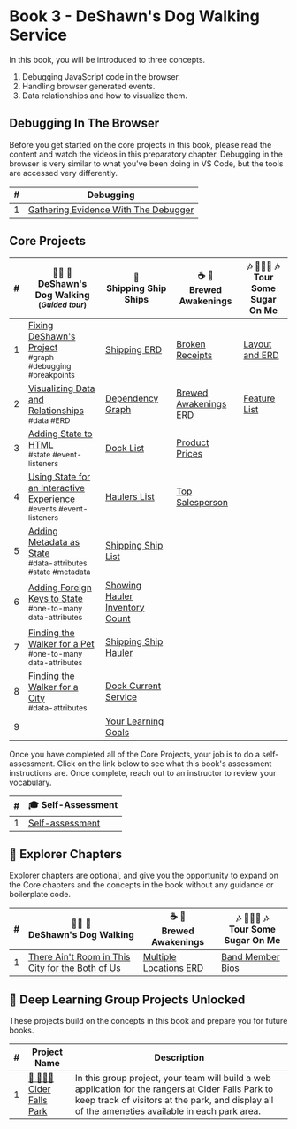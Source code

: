 # Book 3 - DeShawn's Dog Walking Service

In this book, you will be introduced to three concepts.

1. Debugging JavaScript code in the browser.
1. Handling browser generated events.
1. Data relationships and how to visualize them.

## Debugging In The Browser

Before you get started on the core projects in this book, please read the content and watch the videos in this preparatory chapter. Debugging in the browser is very similar to what you've been doing in VS Code, but the tools are accessed very differently.

| # | Debugging |
| --- | --- |
| 1 | [Gathering Evidence With The Debugger](./chapters/DEBUGGING_INTRO.md) |

## Core Projects

| # | 🐕‍🦺 🐩 <br/> DeShawn's Dog Walking <br/><sub>(_Guided tour_)</sub> | 🚢 <br/> Shipping Ship Ships  | ☕️ 🧁 <br/> Brewed Awakenings |  🎶 👨🏼‍🎤 🎶 <br/> Tour Some Sugar On Me
|--|--|--|--|--|
| 1 | [Fixing DeShawn's Project](./chapters/DD_DEBUGGING.md) <br/> <sub style="font-size:0.85rem;">#graph #debugging #breakpoints</sub> | [Shipping ERD](./chapters/SS_ERD.md) | [Broken Receipts](./chapters/BA_DEBUGGING.md) |[Layout and ERD](./chapters/TOUR_INTRO.md) |
| 2 | [Visualizing Data and Relationships](./chapters/DD_ERD.md) <br/> <sub style="font-size:0.85rem;">#data #ERD</sub> | [Dependency Graph](./chapters/SS_DEPENDENCY_GRAPH.md) | [Brewed Awakenings ERD](./chapters/BA_ERD.md) | [Feature List](./chapters/TOUR_FEATURES.md) |
| 3 | [Adding State to HTML](./chapters/DD_ADD_STATE_TO_DOM.md) <br/> <sub style="font-size:0.85rem;">#state #event-listeners</sub> | [Dock List](./chapters/SS_DOCK_LIST.md) | [Product Prices](./chapters/BA_PRODUCT_CLICK.md) |  |
| 4 | [Using State for an Interactive Experience](./chapters/DD_ACCESSING_STATE.md) <br/> <sub style="font-size:0.85rem;">#events #event-listeners</sub> | [Haulers List](./chapters/SS_HAULER_LIST.md) | [Top Salesperson](./chapters/BA_EMPLOYEE_CLICK.md) |  |
| 5 | [Adding Metadata as State](./chapters/DD_METADATA_AS_STATE.md) <br/> <sub style="font-size:0.85rem;">#data-attributes #state #metadata</sub> | [Shipping Ship List](./chapters/SS_SHIPPING_SHIP_LIST.md) |  |  |
| 6 | [Adding Foreign Keys to State](./chapters/DD_FOREIGN_KEY_STATE.md) <br/> <sub style="font-size:0.85rem;">#one-to-many data-attributes</sub> | [Showing Hauler Inventory Count](./chapters/SS_HAULER_CARGO.md) |  |
| 7 | [Finding the Walker for a Pet](./chapters/DD_FIND_DOG_WALKER.md) <br/> <sub style="font-size:0.85rem;">#one-to-many data-attributes</sub> | [Shipping Ship Hauler](./chapters/SS_SHIPS_DOCKS.md) |  |
| 8 | [Finding the Walker for a City](./chapters/DD_FIND_CITY_WALKER.md) <br/> <sub style="font-size:0.85rem;">#data-attributes</sub> | [Dock Current Service](./chapters/SS_DOCKS.md) |  |
| 9 |  | [Your Learning Goals](./chapters/SS_LEARNING.md) |  |  |

Once you have completed all of the Core Projects, your job is to do a self-assessment. Click on the link below to see what this book's assessment instructions are. Once complete, reach out to an instructor to review your vocabulary.

| # | 🎓  Self-Assessment |
| --- | --- |
| 1 | [Self-assessment](./chapters/BOOK_3_ASSESSMENT.md) |


## 🧭 Explorer Chapters

Explorer chapters are optional, and give you the opportunity to expand on the Core chapters and the concepts in the book without any guidance or boilerplate code.

| # | 🐕‍🦺 🐩 <br/> DeShawn's Dog Walking | ☕️ 🧁 <br/> Brewed Awakenings | 🎶 👨🏼‍🎤 🎶 <br/> Tour Some Sugar On Me |
|--|--|--|--|
| 1 | [There Ain't Room in This City for the Both of Us](./chapters/DD_CITY_MULTIPLE_WALKERS.md) | [Multiple Locations ERD](./chapters/BA_LOCATIONS.md) | [Band Member Bios](./chapters/TOUR_BAND_MEMBERS.md) |

## 🔐 Deep Learning Group Projects Unlocked

These projects build on the concepts in this book and prepare you for future books.

| # | Project Name | Description |
|--|--|--|
|1|[🍎 🚣🏽‍♀️ <br/> Cider Falls Park](../projects/tier-2/cider-falls/README.md)| In this group project, your team will build a web application for the rangers at Cider Falls Park to keep track of visitors at the park, and display all of the ameneties available in each park area. |

